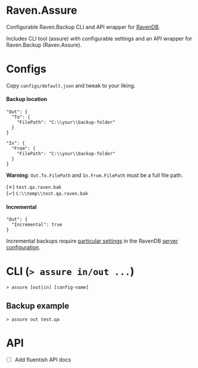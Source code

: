 # Raven.Assure
Configurable Raven.Backup CLI and API wrapper for [RavenDB](https://ravendb.net/).

Includes CLI tool (assure) with configurable settings and an API wrapper for Raven.Backup (Raven.Assure).

# Configs

Copy `configs/default.json` and tweak to your liking.

#### Backup location

    "Out": {
      "To": {
        "FilePath": "C:\\your\\backup-folder"
      }
    }

    "In": {
      "From": {
        "FilePath": "C:\\your\\backup-folder"
      }
    }

**Warning**: `Out.To.FilePath` and `In.From.FilePath` must be a full file path.

(&cross;) `test.qa.raven.bak`
<br />
(&check;) `C:\\temp\\test.qa.raven.bak`

#### Incremental

    "Out": {
      "Incremental": true
    }

Incremental backups require [particular settings](https://ravendb.net/docs/article-page/3.0/csharp/server/administration/backup-and-restore#using-the-raven.backup-utility) in the RavenDB [server configuration](https://ravendb.net/docs/article-page/3.0/csharp/server/configuration/configuration-options).

# CLI (`> assure in/out ...`)

    > assure [out|in] [config-name]

## Backup example

    > assure out test.qa

# API

- [ ] Add fluentish API docs
